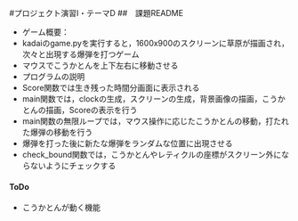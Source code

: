 #プロジェクト演習Ⅰ・テーマD
##　課題README
- ゲーム概要：
- kadaiのgame.pyを実行すると，1600x900のスクリーンに草原が描画され，次々と出現する爆弾を打つゲーム
- マウスでこうかとんを上下左右に移動させる
- プログラムの説明
- Score関数では生き残った時間分画面に表示される
- main関数では，clockの生成，スクリーンの生成，背景画像の描画，こうかとんの描画，Scoreの表示を行う
- main関数の無限ループでは，マウス操作に応じたこうかとんの移動，打たれた爆弾の移動を行う
- 爆弾を打った後に新たな爆弾をランダムな位置に出現させる
- check_bound関数では，こうかとんやレティクルの座標がスクリーン外にならないようにチェックする

#### ToDo
- こうかとんが動く機能